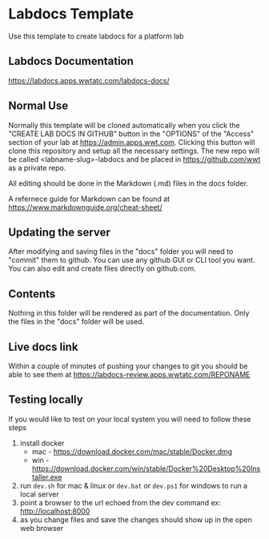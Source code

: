 # Labdocs Template

Use this template to create labdocs for a platform lab


## Labdocs Documentation
<https://labdocs.apps.wwtatc.com/labdocs-docs/>

## Normal Use
Normally this template will be cloned automatically when you click the "CREATE LAB DOCS IN GITHUB" button in the "OPTIONS" of the "Access" section of your lab at <https://admin.apps.wwt.com>. Clicking this button will clone this repository and setup all the necessary settings. The new repo will be called \<labname-slug\>-labdocs and be placed in <https://github.com/wwt> as a private repo.

All editing should be done in the Markdown (.md) files in the docs folder.

A refernece guide for Markdown can be found at <https://www.markdownguide.org/cheat-sheet/>

## Updating the server
After modifying and saving files in the "docs" folder you will need to "commit" them to github. You can use any github GUI or CLI tool you want. You can also edit and create files directly on github.com.

## Contents
Nothing in this folder will be rendered as part of the documentation. Only the files in the "docs" folder will be used.

## Live docs link
Within a couple of minutes of pushing your changes to git you should be able to see them at https://labdocs-review.apps.wwtatc.com/REPONAME

## Testing locally
If you would like to test on your local system you will need to follow these steps

1. install docker
    * mac - <https://download.docker.com/mac/stable/Docker.dmg>
    * win - <https://download.docker.com/win/stable/Docker%20Desktop%20Installer.exe>
2. run `dev.sh` for mac & linux or `dev.bat` or `dev.ps1` for windows to run a local server
4. point a browser to the url echoed from the dev command ex: <http://localhost:8000>
4. as you change files and save the changes should show up in the open web browser

